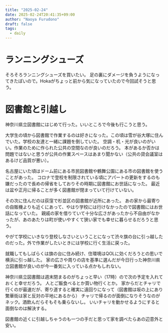 ```yaml
---
title: "2025-02-24"
date: 2025-02-24T20:41:35+09:00
author: "Naoya Furudono"
draft: false
tags:
  - daily
---
```


# ランニングシューズ

そろそろランニングシューズを買いたい。
足の裏にダメージを負うようになってきたぽいので。Hokaがちょっと前から気になっていたので今回試そうと思う。

# 図書館と引越し

神奈川県立図書館にはじめて行った。いいところで今後も行こうと思う。

大学生の頃から図書館で作業するのは好きになった。この頃は雪が谷大塚に住んでいた。学校の友達と一緒に課題を倒していた。
空調・机・光が良いのがいい。作業のために作られた公共の空間なのが良いのだろう。
本があるか否かは問題ではないと思うが公共の作業スペースはあまり聞かない（公共の貸会議室はあるけど品質が悪い）。

名古屋にいた頃はドーム前にある市民図書館や鶴舞公園にある市の図書館を使うことがあった。
コロナで登校を制限されている頃にアパートの更新をするのも嫌だったので長めの帰省をしておりその時期に図書館にお世話になった。
最近は盆や正月に帰ることが多く図書館が閉まっていて行けていない。

その次に住んだのは荻窪で杉並区の図書館が近所にあった。
あの家から最寄りの自販機よりも近くにあって、やはり学校には行けなかったので図書館にはお世話になっていた。
親戚の家を借りていて十分な広さがあったから不自由がなかったが、あのあたりは町が使いやすくて狭い家でも幸せに暮らせるだろうと思う。

やがて学校にいきなり登校しなさいということになって渋々旗の台に引っ越したのだった。外で作業がしたいときには学校に行く生活に戻った。

就職してもしばらくは旗の台に住み続け、住環境はQOLに効くだろうとの思いで横浜に引っ越した。
家の広さや周りの店を基準に選んだが今日行った神奈川県立図書館が良いのが今一番気に入っている点かもしれない。

神奈川県立図書館は週末閉まるのがちょっと早い（17時）ので次の予定を入れておくと幸せだろう。
人とご飯食べるとか買い物行くとか。
家からだとチャリで行くのが最速だが、寄り道すると確実に遠回りになって（図書館は坂の上にあり繁華街は家と反対の平地にあるから）
チャリで帰るのが面倒になりそうなのがネック。酒飲んだらそもそも乗らないし。
いいチャリを動かせるようにすると面倒なのは解決する。

図書館の近くに引越しちゃうのも一つの手だと思って家を調べたらあの辺意外と安い。
